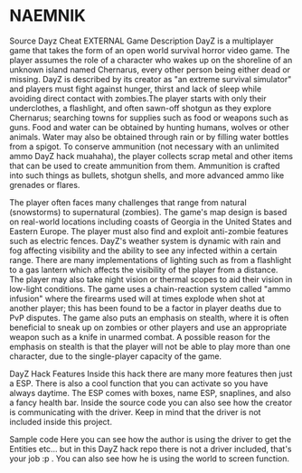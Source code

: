 # NAEMNIK
Source Dayz Cheat EXTERNAL
Game Description​
DayZ is a multiplayer game that takes the form of an open world survival horror video game. The player assumes the role of a character who wakes up on the shoreline of an unknown island named Chernarus, every other person being either dead or missing. DayZ is described by its creator as "an extreme survival simulator" and players must fight against hunger, thirst and lack of sleep while avoiding direct contact with zombies.The player starts with only their underclothes, a flashlight, and often sawn-off shotgun as they explore Chernarus; searching towns for supplies such as food or weapons such as guns. Food and water can be obtained by hunting humans, wolves or other animals. Water may also be obtained through rain or by filling water bottles from a spigot. To conserve ammunition (not necessary with an unlimited ammo DayZ hack muahaha), the player collects scrap metal and other items that can be used to create ammunition from them. Ammunition is crafted into such things as bullets, shotgun shells, and more advanced ammo like grenades or flares.

The player often faces many challenges that range from natural (snowstorms) to supernatural (zombies). The game's map design is based on real-world locations including coasts of Georgia in the United States and Eastern Europe. The player must also find and exploit anti-zombie features such as electric fences. DayZ's weather system is dynamic with rain and fog affecting visibility and the ability to see any infected within a certain range. There are many implementations of lighting such as from a flashlight to a gas lantern which affects the visibility of the player from a distance. The player may also take night vision or thermal scopes to aid their vision in low-light conditions. The game uses a chain-reaction system called "ammo infusion" where the firearms used will at times explode when shot at another player; this has been found to be a factor in player deaths due to PvP disputes. The game also puts an emphasis on stealth, where it is often beneficial to sneak up on zombies or other players and use an appropriate weapon such as a knife in unarmed combat. A possible reason for the emphasis on stealth is that the player will not be able to play more than one character, due to the single-player capacity of the game.

DayZ Hack Features​
Inside this hack there are many more features then just a ESP. There is also a cool function that you can activate so you have always daytime. The ESP comes with boxes, name ESP, snaplines, and also a fancy health bar. Inside the source code you can also see how the creator is communicating with the driver. Keep in mind that the driver is not included inside this project.

Sample code​
Here you can see how the author is using the driver to get the Entities etc... but in this DayZ hack repo there is not a driver included, that's your job :p . You can also see how he is using the world to screen function.
